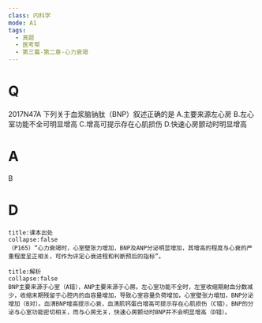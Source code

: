 ```yaml
---
class: 内科学
mode: A1
tags:
  - 真题
  - 医考帮
  - 第三篇-第二章-心力衰竭
---
```


# Q
2017N47A 下列关于血浆脑钠肽（BNP）叙述正确的是
A.主要来源左心房
B.左心室功能不全可明显增高
C.增高可提示存在心肌损伤
D.快速心房颤动时明显增高

# A
B
# D
```ad-note
title:课本出处
collapse:false
（P165）“心力衰竭时，心室壁张力增加，BNP及ANP分泌明显增加，其增高的程度与心衰的严重程度呈正相关，可作为评定心衰进程和判断预后的指标”。
```

```ad-summary
title:解析
collapse:false
BNP主要来源于心室（A错），ANP主要来源于心房。左心室功能不全时，左室收缩期射血分数减少，收缩末期残留于心腔内的血容量增加，导致心室容量负荷增加，心室壁张力增加，BNP分泌增加（B对）。血清BNP增高提示心衰，血清肌钙蛋白增高可提示存在心肌损伤（C错），BNP的分泌与心室功能密切相关，而与心房无关，快速心房颤动时BNP并不会明显增高（D错）。
```

